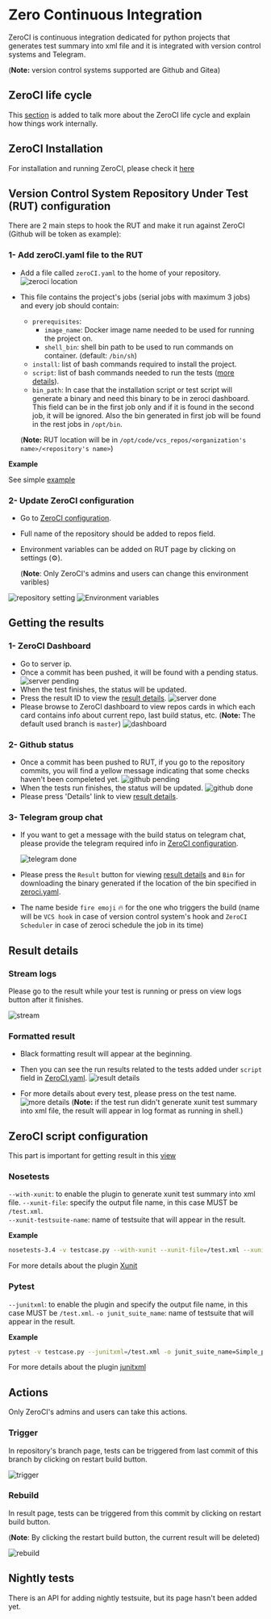 # Zero Continuous Integration

ZeroCI is continuous integration dedicated for python projects that generates test summary into xml file and it is integrated with version control systems and Telegram.

(**Note:** version control systems supported are Github and Gitea)

## ZeroCI life cycle

This [section](/docs/life_cycle.md) is added to talk more about the ZeroCI life cycle and explain how things work internally.

## ZeroCI Installation

For installation and running ZeroCI, please check it [here](/docs/installation.md)

## Version Control System Repository Under Test (RUT) configuration

There are 2 main steps to hook the RUT and make it run against ZeroCI (Github will be token as example):

### 1- Add zeroCI.yaml file to the RUT

- Add a file called `zeroCI.yaml` to the home of your repository.
  ![zeroci location](/docs/Images/repo_home.png)
- This file contains the project's jobs (serial jobs with maximum 3 jobs) and every job should contain:
  - `prerequisites`:
    - `image_name`: Docker image name needed to be used for running the project on.
    - `shell_bin`: shell bin path to be used to run commands on container. (default: `/bin/sh`)
  - `install`: list of bash commands required to install the project.
  - `script`: list of bash commands needed to run the tests ([more details](#zeroci-script-configuration)).
  - `bin_path`: In case that the installation script or test script will generate a binary and need this binary to be in zeroci dashboard. This field can be in the first job only and if it is found in the second job, it will be ignored. Also the bin generated in first job will be found in the rest jobs in `/opt/bin`.

  (**Note:** RUT location will be in `/opt/code/vcs_repos/<organization's name>/<repository's name>`)

**Example**

See simple [example](./docs/config/zeroCI.yaml)



### 2- Update ZeroCI configuration

- Go to [ZeroCI configuration](/docs/installation.md#configuration).
- Full name of the repository should be added to repos field.
- Environment variables can be added on RUT page by clicking on settings (⚙️).

  (**Note**: Only ZeroCI's admins and users can change this environment varibles)

![repository setting](./docs/Images/repo_setting.png)
![Environment variables](./docs/Images/environment_variable.png)

## Getting the results

### 1- ZeroCI Dashboard

- Go to server ip.
- Once a commit has been pushed, it will be found with a pending status.
  ![server pending](/docs/Images/server_pending.png)
- When the test finishes, the status will be updated.
- Press the result ID to view the [result details](#result-details).
  ![server done](/docs/Images/server_done.png)
- Please browse to ZeroCI dashboard to view repos cards in which each card contains  info about current repo, last build status, etc. (**Note:** The default used branch is `master`)
  ![dashboard](/docs/Images/dashboard.png)

### 2- Github status

- Once a commit has been pushed to RUT, if you go to the repository commits, you will find a yellow message indicating that some checks haven't been compeleted yet.
  ![github pending](/docs/Images/github_pending.png)
- When the tests run finishes, the status will be updated.
  ![github done](/docs/Images/github_done.png)
- Please press 'Details' link to view [result details](#result-details).

### 3- Telegram group chat

- If you want to get a message with the build status on telegram chat, please provide the telegram required info in [ZeroCI configuration](/docs/installation.md#configuration).

  ![telegram done](/docs/Images/telegram_done.png)
- Please press the `Result` button for viewing [result details](#result-details) and `Bin` for downloading the binary generated if the location of the bin specified in [zeroci.yaml](#1--add-zerociyaml-file-to-the-rut).
- The name beside `fire emoji` 🔥 for the one who triggers the build (name will be `VCS hook` in case of version control system's hook and `ZeroCI Scheduler` in case of zeroci schedule the job in its time)

## Result details

### Stream logs

Please go to the result while your test is running or press on view logs button after it finishes.

![stream](./docs/Images/stream.png)

### Formatted result

- Black formatting result will appear at the beginning.
- Then you can see the run results related to the tests added under `script` field in [ZeroCI.yaml](#2--zerociyaml).
  ![result details](/docs/Images/result_details.png)

- For more details about every test, please press on the test name.
  ![more details](/docs/Images/more_details.png)
  (**Note:** if the test run didn't generate xunit test summary into xml file, the result will appear in log format as running in shell.)

## ZeroCI script configuration

This part is important for getting result in this [view](#result-details)

### Nosetests

`--with-xunit`: to enable the plugin to generate xunit test summary into xml file.
`--xunit-file`: specify the output file name, in this case MUST be `/test.xml`.  
`--xunit-testsuite-name`: name of testsuite that will appear in the result.

**Example**

```bash
nosetests-3.4 -v testcase.py --with-xunit --xunit-file=/test.xml --xunit-testsuite-name=Simple_nosetest
```

For more details about the plugin [Xunit](https://nose.readthedocs.io/en/latest/plugins/xunit.html)

### Pytest

`--junitxml`: to enable the plugin and specify the output file name, in this case MUST be `/test.xml`.
`-o junit_suite_name`: name of testsuite that will appear in the result.

**Example**

```bash
pytest -v testcase.py --junitxml=/test.xml -o junit_suite_name=Simple_pytest
```

For more details about the plugin [junitxml](https://docs.pytest.org/en/latest/usage.html#creating-junitxml-format-files)

## Actions

Only ZeroCI's admins and users can take this actions.

### Trigger

In repository's branch page, tests can be triggered from last commit of this branch by clicking on restart build button.

![trigger](./docs/Images/trigger.png)

### Rebuild

In result page, tests can be triggered from this commit by clicking on restart build button.

(**Note**: By clicking the restart build button,  the current result will be deleted)

![rebuild](./docs/Images/rebuild.png)

## Nightly tests

There is an API for adding nightly testsuite, but its page hasn't been added yet.
